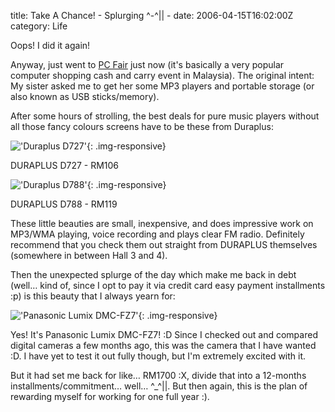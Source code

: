 title: Take A Chance! - Splurging ^-^|| -
date: 2006-04-15T16:02:00Z
category: Life

Oops! I did it again!

Anyway, just went to [PC Fair](http://www.pcfair.com.my/jsp/index.jsp) just now (it's basically a very popular computer shopping cash and carry event in Malaysia). The original intent: My sister asked me to get her some MP3 players and portable storage (or also known as USB sticks/memory).

After some hours of strolling, the best deals for pure music players without all those fancy colours screens have to be these from Duraplus:

!['Duraplus D727'](http://img.photobucket.com/albums/v95/seh_hui/photo/060415/100_2376.jpg){: .img-responsive}

DURAPLUS D727 - RM106

!['Duraplus D788'](http://img.photobucket.com/albums/v95/seh_hui/photo/060415/100_2378.jpg){: .img-responsive}

DURAPLUS D788 - RM119

These little beauties are small, inexpensive, and does impressive work on MP3/WMA playing, voice recording and plays clear FM radio. Definitely recommend that you check them out straight from DURAPLUS themselves (somewhere in between Hall 3 and 4).

Then the unexpected splurge of the day which make me back in debt (well… kind of, since I opt to pay it via credit card easy payment installments :p) is this beauty that I always yearn for:

!['Panasonic Lumix DMC-FZ7'](http://img.photobucket.com/albums/v95/seh_hui/photo/060415/100_2377.jpg){: .img-responsive}

Yes! It's Panasonic Lumix DMC-FZ7! :D Since I checked out and compared digital cameras a few months ago, this was the camera that I have wanted :D. I have yet to test it out fully though, but I'm extremely excited with it.

But it had set me back for like… RM1700 :X, divide that into a 12-months installments/commitment… well… ^_^||. But then again, this is the plan of rewarding myself for working for one full year :).
